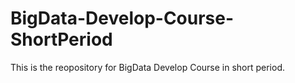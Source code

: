 # BigData-Develop-Course-ShortPeriod
This is the reopository for BigData Develop Course in short period.
